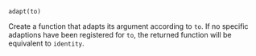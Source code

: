 ```
adapt(to)
```

Create a function that adapts its argument according to `to`. If no specific adaptions have been registered for `to`, the returned function will be equivalent to `identity`.
